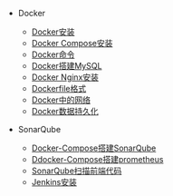 + Docker
  - [Docker安装](docker/docker安装.md)
  - [Docker Compose安装](docker/docker-compose的安装.md)
  - [Docker命令](docker/docker命令.md)
  - [Docker搭建MySQL](docker/docker搭建MySQL.md)
  - [Docker Nginx安装](docker/docker_nginx安装.md)
  - [Dockerfile格式](docker/dockerfile格式.md)
  - [Docker中的网络](docker/docker中的网络.md)
  - [Docker数据持久化](docker/docker数据持久化.md)

+ SonarQube
  - [Docker-Compose搭建SonarQube](docker/docker-compose搭建SonarQube.md)
  - [Ddocker-Compose搭建prometheus](docker/docker-compose搭建prometheus.md)
  - [SonarQube扫描前端代码](docker/SonarQube扫描前端代码.md)
  - [Jenkins安装](soft/jenkins安装.md)

  

